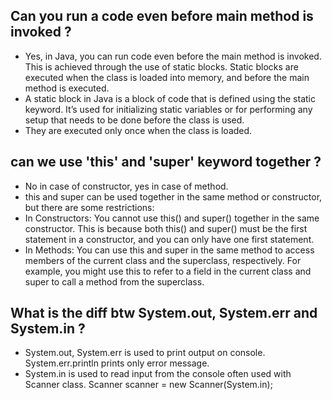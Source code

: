 ## Can you run a code even before main method is invoked ?
- Yes, in Java, you can run code even before the main method is invoked. This is achieved through the use of static blocks. Static blocks are executed when the class 
is loaded into memory, and before the main method is executed.
- A static block in Java is a block of code that is defined using the static keyword. It’s used for initializing static variables or for performing any setup that
  needs to be done before the class is used.
- They are executed only once when the class is loaded.

## can we use 'this' and 'super' keyword together ?
- No in case of constructor, yes in case of method.
- this and super can be used together in the same method or constructor, but there are some restrictions:
- In Constructors:
You cannot use this() and super() together in the same constructor. This is because both this() and super() must be the first statement in a constructor,
and you can only have one first statement.
- In Methods:
You can use this and super in the same method to access members of the current class and the superclass, respectively. For example, you might use this to refer
to a field in the current class and super to call a method from the superclass.

## What is the diff btw System.out, System.err and System.in ?
- System.out, System.err is used to print output on console. System.err.println prints only error message.
- System.in is used to read input from the console often used with Scanner class.
  Scanner scanner = new Scanner(System.in);

## 
  


